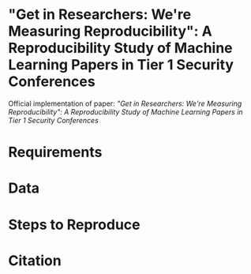 # "Get in Researchers: We're Measuring Reproducibility": A Reproducibility Study of Machine Learning Papers in Tier 1 Security Conferences
Official implementation of paper: *"Get in Researchers: We're Measuring Reproducibility": A Reproducibility Study of Machine Learning Papers in Tier 1 Security Conferences*
# Requirements

# Data

# Steps to Reproduce

# Citation


